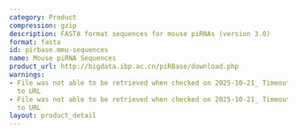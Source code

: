 ```yaml
---
category: Product
compression: gzip
description: FASTA format sequences for mouse piRNAs (version 3.0)
format: fasta
id: pirbase.mmu-sequences
name: Mouse piRNA Sequences
product_url: http://bigdata.ibp.ac.cn/piRBase/download.php
warnings:
- File was not able to be retrieved when checked on 2025-10-21_ Timeout connecting
  to URL
- File was not able to be retrieved when checked on 2025-10-21_ Timeout connecting
  to URL
layout: product_detail
---
```

